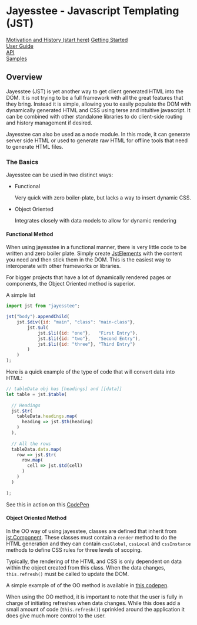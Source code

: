 # Jayesstee - Javascript Templating (JST)

[Motivation and History (start here)](history.md)
[Getting Started](getting-started.md)  
[User Guide](user-guide.md)  
[API](api.md)  
[Samples](samples.md)


## Overview

Jayesstee (JST) is yet another way to get client generated HTML into the DOM. It is
not trying to be a full framework with all the great features that they bring.
Instead it is simple, allowing you to easily populate the DOM with dynamically
generated HTML and CSS using terse and intuitive javascript. It can be combined
with other standalone libraries to do client-side routing and history management 
if desired. 

Jayesstee can also be used as a node module. In this mode, it can generate server side HTML
or used to generate raw HTML for offline tools that need to generate HTML files.


### The Basics

Jayesstee can be used in two distinct ways:

* Functional

  Very quick with zero boiler-plate, but lacks a way to insert dynamic CSS.

* Object Oriented

  Integrates closely with data models to allow for dynamic rendering


#### Functional Method

When using jayesstee in a functional manner, there is very little code to
be written and zero boiler plate. Simply create [JstElements](types/jst-element.md)
with the content you need and then stick them in the DOM. This is the easiest way
to interoperate with other frameworks or libraries. 
  
For bigger projects that have a lot of dynamically rendered pages or components, 
the Object Oriented method is superior. 

A simple list
```javascript
import jst from "jayesstee";

jst("body").appendChild(
    jst.$div({id: "main", "class": "main-class"},
        jst.$ul(
            jst.$li({id: "one"},   "First Entry"),
            jst.$li({id: "two"},   "Second Entry"),
            jst.$li({id: "three"}, "Third Entry")
        )
    )
);
```

Here is a quick example of the type of code that will convert data into HTML:
```javascript
// tableData obj has [headings] and [[data]]
let table = jst.$table(
    
  // Headings
  jst.$tr(
    tableData.headings.map(
      heading => jst.$th(heading)
    )
  ),
      
  // All the rows
  tableData.data.map(
    row => jst.$tr(
      row.map(
        cell => jst.$td(cell)
      )
    )
  )
      
);
```

See this in action on this [CodePen](https://codepen.io/efunneko/pen/oaaGzy)


#### Object Oriented Method

In the OO way of using jayesstee, classes are defined that inherit from [jst.Component](types/jst-component.md).
These classes must contain a `render` method to do the HTML generation and they
can contain `cssGlobal`, `cssLocal` and `cssInstance` methods to define CSS rules
for three levels of scoping.

Typically, the rendering of the HTML and CSS is only dependent on data within the
object created from this class. When the data changes, `this.refresh()` must be called
to update the DOM. 

A simple example of of the OO method is available in [this codepen](https://codepen.io/efunneko/pen/pxxwBQ).

When using the OO method, it is important to note that the user is fully in charge of initiating refreshes 
when data changes. While this does add a small amount of code (`this.refresh()`) sprinkled around the application
it does give much more control to the user. 
